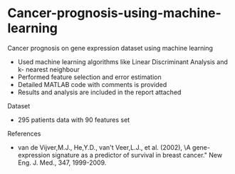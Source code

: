# Cancer-prognosis-using-machine-learning
Cancer prognosis on gene expression dataset using machine learning

- Used machine learning algorithms like Linear Discriminant Analysis and k- nearest neighbour
- Performed feature selection and error estimation 
- Detailed MATLAB code with comments is provided 
- Results and analysis are included in the report attached

Dataset
- 295 patients data with 90 features set 

References
- van de Vijver,M.J., He,Y.D., van't Veer,L.J., et al. (2002), \A gene-expression signature as a predictor of survival in breast cancer." New Eng. J. Med., 347, 1999-2009.
